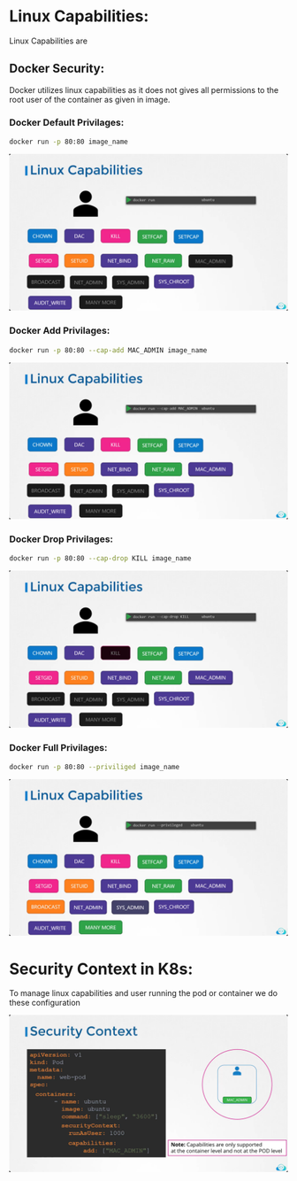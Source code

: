 # Linux Capabilities:

Linux Capabilities are 

## Docker Security:
Docker utilizes linux capabilities as it does not gives all permissions to the root user of the container as given in image.
### Docker Default Privilages:

```bash 
docker run -p 80:80 image_name  
```
![alt text](docker-default.png)

### Docker Add Privilages:
```bash 
docker run -p 80:80 --cap-add MAC_ADMIN image_name  
```
![alt text](cap-add.png)

### Docker Drop Privilages:
```bash 
docker run -p 80:80 --cap-drop KILL image_name  
```
![alt text](cap-drop.png)

### Docker Full Privilages:
```bash 
docker run -p 80:80 --priviliged image_name  
```
![alt text](full-cap.png)

# Security Context in K8s:
To manage linux capabilities and user running the pod or container we do these configuration

![alt text](security-k8s.png)